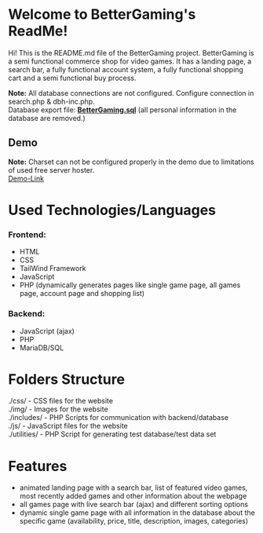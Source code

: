 
#  Welcome to BetterGaming's ReadMe!
Hi! This is the README.md file of the BetterGaming project.
BetterGaming is a semi functional commerce shop for video games. It has a landing page, a search bar, a fully functional account system, a fully functional shopping cart and a semi functional buy process.

**Note:**
All database connections are not configured. Configure connection in search.php & dbh-inc.php. <br />
Database export file: [**BetterGaming.sql**](https://github.com/Aquitano/Projects/blob/main/BetterGaming/BetterGaming.sql) (all personal information in the database are removed.)
## Demo
**Note:** Charset can not be configured properly in the demo due to limitations of used free server hoster. <br />
[Demo-Link](https://bettergaming.thomasbreindl.me/?i=1)
#  Used Technologies/Languages
###  Frontend:
- HTML
- CSS
- TailWind Framework
- JavaScript
- PHP (dynamically generates pages like single game page, all games page, account page and shopping list)
###  Backend:
- JavaScript (ajax)
- PHP
- MariaDB/SQL
#  Folders Structure
./css/ - CSS files for the website <br />
./img/ - Images for the website <br />
./includes/ - PHP Scripts for communication with backend/database <br />
./js/ - JavaScript files for the website <br />
./utilities/ - PHP Script for generating test database/test data set
#  Features
- animated landing page with a search bar, list of featured video games, most recently added games and other information about the webpage
- all games page with live search bar (ajax) and different sorting options
- dynamic single game page with all information in the database about the specific game (availability, price, title, description, images, categories)
